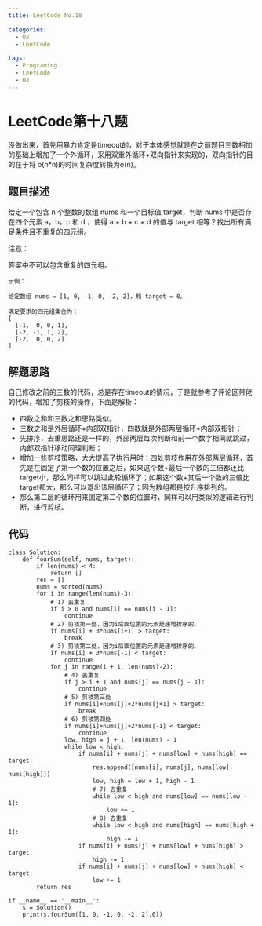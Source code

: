 ```yaml
---
title: LeetCode No.18

categories:
  - OJ
  - LeetCode

tags:
  - Programing
  - LeetCode
  - OJ
---
```


# LeetCode第十八题
没做出来，首先用暴力肯定是timeout的，对于本体感觉就是在之前题目三数相加的基础上增加了一个外循环，采用双重外循环+双向指针来实现的，双向指针的目的在于将 o(n*n)的时间复杂度转换为o(n)。
## 题目描述
给定一个包含 n 个整数的数组 nums 和一个目标值 target，判断 nums 中是否存在四个元素 a，b，c 和 d ，使得 a + b + c + d 的值与 target 相等？找出所有满足条件且不重复的四元组。

注意：

答案中不可以包含重复的四元组。
```
示例：

给定数组 nums = [1, 0, -1, 0, -2, 2]，和 target = 0。

满足要求的四元组集合为：
[
  [-1,  0, 0, 1],
  [-2, -1, 1, 2],
  [-2,  0, 0, 2]
]
```

## 解题思路
自己修改之前的三数的代码，总是存在timeout的情况，于是就参考了评论区带佬的代码，增加了剪枝的操作，下面是解析：  

- 四数之和和三数之和思路类似。
- 三数之和是外层循环+内部双指针，四数就是外部两层循环+内部双指针；
- 先排序，去重思路还是一样的，外部两层每次判断和前一个数字相同就跳过，内部双指针移动同理判断；
- 增加一些剪枝策略，大大提高了执行用时；四处剪枝作用在外部两层循环，首先是在固定了第一个数的位置之后，如果这个数+最后一个数的三倍都还比target小，那么同样可以跳过此轮循环了；如果这个数+其后一个数的三倍比target都大，那么可以退出该层循环了；因为数组都是按升序排列的。
- 那么第二层的循环用来固定第二个数的位置时，同样可以用类似的逻辑进行判断，进行剪枝。

## 代码
```
class Solution:
    def fourSum(self, nums, target):
        if len(nums) < 4:
            return []
        res = []
        nums = sorted(nums)
        for i in range(len(nums)-3):
            # 1) 去重复
            if i > 0 and nums[i] == nums[i - 1]:
                continue
            # 2) 剪枝第一处，因为i后面位置的元素是递增排序的。
            if nums[i] + 3*nums[i+1] > target:
                break
            # 3) 剪枝第二处，因为i后面位置的元素是递增排序的。
            if nums[i] + 3*nums[-1] < target:
                continue
            for j in range(i + 1, len(nums)-2):
                # 4) 去重复
                if j > i + 1 and nums[j] == nums[j - 1]:
                    continue
                # 5) 剪枝第三处
                if nums[i]+nums[j]+2*nums[j+1] > target:
                    break
                # 6) 剪枝第四处
                if nums[i]+nums[j]+2*nums[-1] < target:
                    continue
                low, high = j + 1, len(nums) - 1
                while low < high:
                    if nums[i] + nums[j] + nums[low] + nums[high] == target:
                        res.append([nums[i], nums[j], nums[low], nums[high]])
                        low, high = low + 1, high - 1
                        # 7) 去重复
                        while low < high and nums[low] == nums[low - 1]:
                            low += 1
                        # 8) 去重复
                        while low < high and nums[high] == nums[high + 1]:
                            high -= 1
                    if nums[i] + nums[j] + nums[low] + nums[high] > target:
                        high -= 1
                    if nums[i] + nums[j] + nums[low] + nums[high] < target:
                        low += 1
        return res

if __name__ == '__main__':
    s = Solution()
    print(s.fourSum([1, 0, -1, 0, -2, 2],0))
```